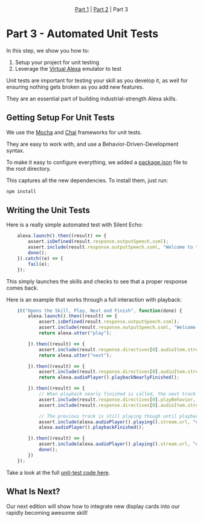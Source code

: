 <p align="center" >
    <a href="https://github.com/bespoken/super-simple-audio-player/blob/Part1/README.md">Part 1</a> 
    | <a href="https://github.com/bespoken/super-simple-audio-player/blob/Part2/README.md">Part 2</a>
    | </strong>Part 3</strong>
</p>

# Part 3 - Automated Unit Tests
In this step, we show you how to:
1) Setup your project for unit testing
2) Leverage the [Virtual Alexa](https://github.com/bespoken/virtual-alexa) emulator to test

Unit tests are important for testing your skill as you develop it, as well for ensuring nothing gets broken as you add new features.

They are an essential part of building industrial-strength Alexa skills.

## Getting Setup For Unit Tests
We use the [Mocha](https://mochajs.org/) and [Chai](http://chaijs.com/) frameworks for unit tests.

They are easy to work with, and use a Behavior-Driven-Development syntax.

To make it easy to configure everything, we added a [package.json](https://github.com/bespoken/super-simple-audio-player/blob/Part3/package.json) file to the root directory.

This captures all the new dependencies. To install them, just run:
```sh
npm install
```

## Writing the Unit Tests
Here is a really simple automated test with Silent Echo:
```javascript
    alexa.launch().then((result) => {
        assert.isDefined(result.response.outputSpeech.ssml);
        assert.include(result.response.outputSpeech.ssml, "Welcome to the Simple Audio Player");
        done();
    }).catch((e) => {
        fail(e);
    });
```

This simply launches the skills and checks to see that a proper response comes back.

Here is an example that works through a full interaction with playback:
```javascript
    it("Opens the Skill, Play, Next and Finish", function(done) {
        alexa.launch().then((result) => {
            assert.isDefined(result.response.outputSpeech.ssml);
            assert.include(result.response.outputSpeech.ssml, "Welcome to the Simple Audio Player");
            return alexa.utter("play");

        }).then((result) => {
            assert.include(result.response.directives[0].audioItem.stream.url, "episode-013");
            return alexa.utter("next");

        }).then((result) => {
            assert.include(result.response.directives[0].audioItem.stream.url, "episode-012");
            return alexa.audioPlayer().playbackNearlyFinished();

        }).then((result) => {
            // When playback nearly finished is called, the next track is queued
            assert.include(result.response.directives[0].playBehavior, "ENQUEUE");
            assert.include(result.response.directives[0].audioItem.stream.url, "episode-011");

            // The previous track is still playing though until playback finished is called
            assert.include(alexa.audioPlayer().playing().stream.url, "episode-012");
            alexa.audioPlayer().playbackFinished();

        }).then((result) => {
            assert.include(alexa.audioPlayer().playing().stream.url, "episode-011");
            done();
        })
    });
```

Take a look at the full [unit-test code here](https://github.com/bespoken/super-simple-audio-player/blob/Part3/test/index-test.js).

## What Is Next?
Our next edition will show how to integrate new display cards into our rapidly becoming awesome skill!